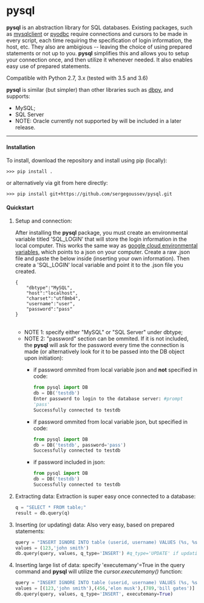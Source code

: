 <h1>pysql</h1>

<p>
<b>pysql</b> is an abstraction library for SQL databases. Existing packages, such as <a href="https://pypi.python.org/pypi/mysqlclient">mysqlclient</a> or <a href="https://github.com/mkleehammer/pyodbc">pyodbc</a> require connections and cursors to be made in every script, each time requiring the specification of login information, the host, etc. They also are ambigious -- leaving the choice of using prepared statements or not up to you. <b>pysql</b> simplifies this and allows you to setup your connection once, and then utilize it whenever needed. It also enables easy use of prepared statements. 
</p>

<p>
Compatible with Python 2.7, 3.x (tested with 3.5 and 3.6)
</p>


<b>pysql</b> is similar (but simpler) than other libraries such as <a href="https://github.com/whiteclover/dbpy">dbpy</a>, and supports:
<ul>
   <li>MySQL;</li>
   <li>SQL Server</li>
   <li>NOTE: Oracle currently not supported by will be included in a later release.</li>
   
</ul>
<hr>

<h4>Installation</h4>
<p>To install, download the repository and install using pip (locally):</p>

    >>> pip install .

<p>or alternatively via git from here directly:</p>

    >>> pip install git+https://github.com/sergegoussev/pysql.git

<h4>Quickstart</h4>
<ol>
   <li>Setup and connection:
      <br>
      <p>After installing the <b>pysql</b> package, you must create an environmental variable titled 'SQL_LOGIN' that will store the login information in the local computer. This works the same way as <a href="https://cloud.google.com/deployment-manager/docs/configuration/templates/use-environment-variables">google cloud environmental variables</a>, which points to a json on your computer. Create a raw .json file and paste the below inside (inserting your own information). Then create a 'SQL_LOGIN' local variable and point it to the .json file you created.</p>
   
    {
        "dbtype":"MySQL", 
        "host":"localhost",
        "charset":"utf8mb4",
        "username":"user",
        "password":"pass"
    }
<br>
   <ul>
      <li>NOTE 1: specify either "MySQL" or "SQL Server" under dbtype;</li>
      <li>NOTE 2: "password" section can be ommited. If it is not included, the <b>pysql</b> will ask for the password every time the connection is made (or alternatively look for it to be passed into the DB object upon initiation):</li>
      <ul>
         <li>if password ommited from local variable json and <b>not</b> specified in code:</li>

```python
from pysql import DB
db = DB('testdb')
Enter password to login to the database server: #prompt
'pass'
Successfully connected to testdb
```
    
<li>if password ommited from local variable json, but specified in code:</li>

```python
from pysql import DB
db = DB('testdb', password='pass')
Successfully connected to testdb
```

<li>if password included in json:</li>

```python
from pysql import DB
db = DB('testdb')
Successfully connected to testdb
```
   </ul>
   </ul>
</li>

<li>Extracting data:
Extraction is super easy once connected to a database:
   
```python
q = "SELECT * FROM table;"
result = db.query(q)
```
</li>

<li>Inserting (or updating) data:
Also very easy, based on prepared statements:

```python
query = "INSERT IGNORE INTO table (userid, username) VALUES (%s, %s);"
values = (123,'john smith')
db.query(query, values, q_type='INSERT') #q_type='UPDATE' if updating
```

</li>
<li>Inserting large list of data: specify 'executemany'=True in the query command and <b>pysql</b> will utilize the <i>cursor.executemany()</i> function:
   
```python
query = "INSERT IGNORE INTO table (userid, username) VALUES (%s, %s);"
values = [(123,'john smith'),(456,'elon musk'),(789,'bill gates')]
db.query(query, values, q_type='INSERT', executemany=True)
```
</li>
